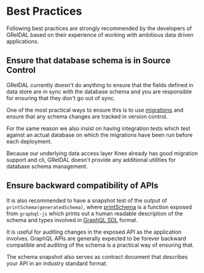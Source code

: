 # Best Practices

Following best practices are strongly recommended by the developers of GRelDAL based on their experience of working with ambitious data driven applications.

## Ensure that database schema is in Source Control

GRelDAL currently doesn't do anything to ensure that the fields defined in data store are in sync with the database schema and you are responsible for ensuring that they don't go out of sync.

One of the most practical ways to ensure this is to use [migrations](https://knexjs.org/#Migrations) and ensure that any schema changes are tracked in version control.

For the same reason we also insist on having integration tests which test against an actual database on which the migrations have been run before each deployment.

Because our underlying data access layer Knex already has good migration support and cli, GRelDAL doesn't provide any additional utilities for database schema management.

## Ensure backward compatibility of APIs

It is also recommended to have a snapshot test of the output of `printSchema(generatedSchema)`, where [printSchema](https://graphql.org/graphql-js/utilities/#printschema) is a function exposed from `graphql-js` which prints out a human readable description of the schema and types involved in [GraphQL SDL](https://alligator.io/graphql/graphql-sdl/) format.

It is useful for auditing changes in the exposed API as the application involves. GraphQL APIs are generally expected to be forever backward compatible and auditing of the schema is a practical way of ensuring that.

The schema snapshot also serves as contract document that describes your API in an industry standard format.
